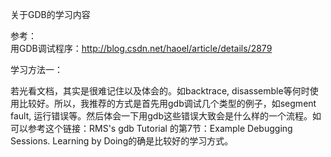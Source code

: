 关于GDB的学习内容

> 
参考：  
用GDB调试程序：http://blog.csdn.net/haoel/article/details/2879

学习方法一：

若光看文档，其实是很难记住以及体会的。如backtrace, disassemble等何时使用比较好。所以，我推荐的方式是首先用gdb调试几个类型的例子，如segment fault, 运行错误等。然后体会一下用gdb这些错误大致会是什么样的一个流程。如可以参考这个链接：RMS's gdb Tutorial 的第7节：Example Debugging Sessions. Learning by Doing的确是比较好的学习方式。
